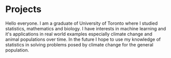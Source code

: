 # Projects
Hello everyone.
I am a graduate of University of Toronto where I studied statistics, mathematics and biology. I have interests in machine learning and it's applications in real world examples especially climate change and animal populations over time. In the future I hope to use my knowledge of statistics in solving problems posed by climate change for the general population. 

